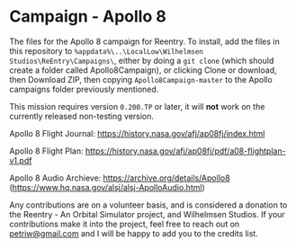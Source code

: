 # Campaign - Apollo 8
The files for the Apollo 8 campaign for Reentry. To install, add the files in this repository to `%appdata%\..\LocalLow\Wilhelmsen Studios\ReEntry\Campaigns\`, either by doing a `git clone` (which should create a folder called Apollo8Campaign), or clicking Clone or download, then Download ZIP, then copying `Apollo8Campaign-master` to the Apollo campaigns folder previously mentioned.

This mission requires version `0.200.TP` or later, it will **not** work on the currently released non-testing version.

Apollo 8 Flight Journal:
https://history.nasa.gov/afj/ap08fj/index.html

Apollo 8 Flight Plan:
https://history.nasa.gov/afj/ap08fj/pdf/a08-flightplan-v1.pdf

Apollo 8 Audio Archieve:
https://archive.org/details/Apollo8
(https://www.hq.nasa.gov/alsj/alsj-ApolloAudio.html)


Any contributions are on a volunteer basis, and is considered a donation to the Reentry - An Orbital Simulator project, and Wilhelmsen Studios. If your contributions make it into the project, feel free to reach out on petriw@gmail.com and I will be happy to add you to the credits list.
